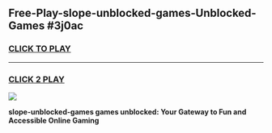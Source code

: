
## Free-Play-slope-unblocked-games-Unblocked-Games #3j0ac
<h3>
<a href="https://news.freeplayer.one?title=slope-unblocked-games&ref=8M">CLICK TO PLAY</a></h3>
<hr>

<h3>
<a href="https://news.freeplayer.one?title=slope-unblocked-games&ref=8M">CLICK 2 PLAY</a>
  
</h3>

<a href="https://news.freeplayer.one?title=slope-unblocked-games&ref=8M"><img src="https://clearcache.store/games.png"></a>


**slope-unblocked-games games unblocked: Your Gateway to Fun and Accessible Online Gaming**
